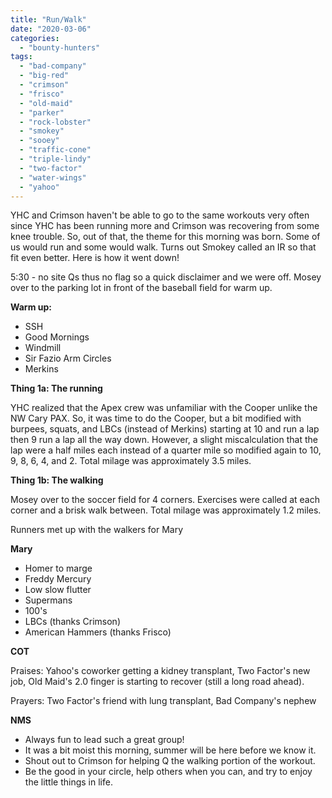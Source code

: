 ```yaml
---
title: "Run/Walk"
date: "2020-03-06"
categories: 
  - "bounty-hunters"
tags: 
  - "bad-company"
  - "big-red"
  - "crimson"
  - "frisco"
  - "old-maid"
  - "parker"
  - "rock-lobster"
  - "smokey"
  - "sooey"
  - "traffic-cone"
  - "triple-lindy"
  - "two-factor"
  - "water-wings"
  - "yahoo"
---
```


YHC and Crimson haven't be able to go to the same workouts very often since YHC has been running more and Crimson was recovering from some knee trouble. So, out of that, the theme for this morning was born. Some of us would run and some would walk. Turns out Smokey called an IR so that fit even better. Here is how it went down!

5:30 - no site Qs thus no flag so a quick disclaimer and we were off. Mosey over to the parking lot in front of the baseball field for warm up.

**Warm up:**

- SSH
- Good Mornings
- Windmill
- Sir Fazio Arm Circles
- Merkins

**Thing 1a: The running**

YHC realized that the Apex crew was unfamiliar with the Cooper unlike the NW Cary PAX. So, it was time to do the Cooper, but a bit modified with burpees, squats, and LBCs (instead of Merkins) starting at 10 and run a lap then 9 run a lap all the way down. However, a slight miscalculation that the lap were a half miles each instead of a quarter mile so modified again to 10, 9, 8, 6, 4, and 2. Total milage was approximately 3.5 miles.

**Thing 1b: The walking**

Mosey over to the soccer field for 4 corners. Exercises were called at each corner and a brisk walk between. Total milage was approximately 1.2 miles.

Runners met up with the walkers for Mary

**Mary**

- Homer to marge
- Freddy Mercury
- Low slow flutter
- Supermans
- 100's
- LBCs (thanks Crimson)
- American Hammers (thanks Frisco)

**COT**

Praises: Yahoo's coworker getting a kidney transplant, Two Factor's new job, Old Maid's 2.0 finger is starting to recover (still a long road ahead).

Prayers: Two Factor's friend with lung transplant, Bad Company's nephew

**NMS**

- Always fun to lead such a great group!
- It was a bit moist this morning, summer will be here before we know it.
- Shout out to Crimson for helping Q the walking portion of the workout.
- Be the good in your circle, help others when you can, and try to enjoy the little things in life.
